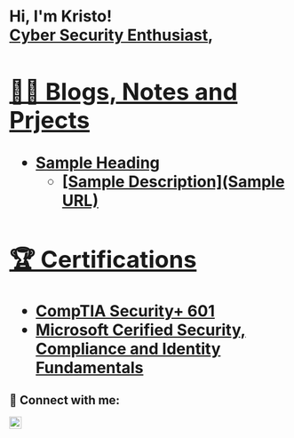 <h1>Hi, I'm Kristo! <br/><a href="https://github.com/kairos-diem">Cyber Security Enthusiast</a>, <a href="https://www.linkedin.com/in/kristo-tony/">

<h2>👨‍💻 Blogs, Notes and Prjects</h2>

- <b>Sample Heading</b>
  - [Sample Description](Sample URL)



<h2>🏆 Certifications</h2>

- [CompTIA Security+ 601](https://www.credly.com/badges/b81372f6-cdd2-4ec6-9985-db02a5f63cc2/linked_in_profile)
- [Microsoft Cerified Security, Compliance and Identity Fundamentals](https://www.credly.com/badges/88a7a726-b03b-42c1-9f30-1ba2304e1f8f?source=linked_in_profile)


<h2> 🤳 Connect with me:</h2>

[<img align="left" alt="kristo-tony | LinkedIn" width="22px" src="https://cdn.jsdelivr.net/npm/simple-icons@v3/icons/linkedin.svg" />][linkedin]


[linkedin]: https://www.linkedin.com/in/kristo-tony/



